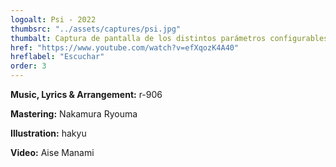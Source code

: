 ```yaml
---
logoalt: Psi - 2022
thumbsrc: "../assets/captures/psi.jpg"
thumbalt: Captura de pantalla de los distintos parámetros configurables para la calculadora, con una vista 3D de la instalación en el lateral.
href: "https://www.youtube.com/watch?v=efXqozK4A40"
hreflabel: "Escuchar"
order: 3
---
```


**Music, Lyrics & Arrangement:** r-906

**Mastering:** Nakamura Ryouma

**Illustration:** hakyu 

**Video:** Aise Manami

